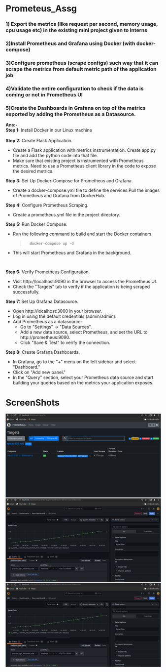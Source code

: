 # Prometeus_Assg
###   1) Export the metrics (like request per second, memory usage, cpu usage etc) in the existing mini project given to Interns<br>
### 2)Install Prometheus and Grafana using Docker (with docker-compose)<br> 
### 3)Configure prometheus (scrape configs) such way that it can scrape the metrics from default metric path of the application job<br> 
### 4)Validate the entire configuration to check if the data is coming or not in Prometheus UI<br> 
### 5)Create the Dashboards in Grafana on top of the metrics exported by adding the Prometheus as a Datasource.<br>
**Ans:-** <br>
**Step 1:** Install Docker in our Linux machine <br><br>
 **Step 2:** Create Flask Application.<br>
  + Create a Flask application with metrics instrumentation. Create app.py file and add the python code into that file.<br>
  + Make sure that existing  project is instrumented with Prometheus metrics. Need to use a Prometheus client library in the code to expose the desired metrics.<br>
  
**Step 3:** Set Up Docker-Compose for Prometheus and Grafana.<br>
  + Create a docker-compose.yml file to define the services.Pull the images of Prometheus and Grafana from DockerHub. <br>
  
**Step 4:** Configure Prometheus Scraping.<br>
  + Create a prometheus.yml file in the project directory. <br>

**Step 5:** Run Docker Compose.<br>
  + Run the following command to build and start the Docker containers.
     >       docker-compose up -d
  + This will start Prometheus and Grafana in the background.  
<br>

**Step 6:** Verify Prometheus Configuration.<br>
  + Visit http://localhost:9090 in the browser to access the Prometheus UI.
  + Check the "Targets" tab to verify if the application is being scraped successfully. <br>

**Step 7:** Set Up Grafana Datasource.<br>
  + Open http://localhost:3000 in your browser.
  + Log in using the default credentials (admin/admin).
  + Add Prometheus as a datasource:
     - Go to "Settings" -> "Data Sources".
     - Add a new data source, select Prometheus, and set the URL to http://prometheus:9090.
     - Click "Save & Test" to verify the connection.<br>

   **Step 8:** Create Grafana Dashboards.<br>
  + In Grafana, go to the "+" menu on the left sidebar and select "Dashboard."
  +  Click on "Add new panel."
  +  In the "Query" section, select your Prometheus data source and start building your queries based on the metrics your application exposes.<br>

  # ScreenShots
![Prometeus Dashboard](https://github.com/DEEPAK894/Prometeus_Assg/blob/main/Screenshot%20from%202023-11-28%2014-34-17.png)
![Grafana Dashboard](https://github.com/DEEPAK894/Prometeus_Assg/blob/main/Screenshot%20from%202023-11-28%2014-32-34.png)
![Grafana Dashboard](https://github.com/DEEPAK894/Prometeus_Assg/blob/main/Screenshot%20from%202023-11-28%2014-32-34.png)


